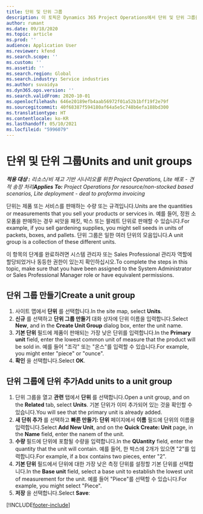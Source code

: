 ```yaml
---
title: 단위 및 단위 그룹
description: 이 토픽은 Dynamics 365 Project Operations에서 단위 및 단위 그룹을 생성하는 방법에 대한 정보를 제공합니다.
author: rumant
ms.date: 09/18/2020
ms.topic: article
ms.prod: ''
audience: Application User
ms.reviewer: kfend
ms.search.scope: ''
ms.custom: ''
ms.assetid: ''
ms.search.region: Global
ms.search.industry: Service industries
ms.author: suvaidya
ms.dyn365.ops.version: ''
ms.search.validFrom: 2020-10-01
ms.openlocfilehash: 646e20189efb4aab56972f01a52b1bff19f2e79f
ms.sourcegitcommit: 40f68387f594180af64a5e5c748b6efa188bd300
ms.translationtype: HT
ms.contentlocale: ko-KR
ms.lasthandoff: 05/10/2021
ms.locfileid: "5996079"
---
```

# <a name="units-and-unit-groups"></a><span data-ttu-id="5f2d9-103">단위 및 단위 그룹</span><span class="sxs-lookup"><span data-stu-id="5f2d9-103">Units and unit groups</span></span>

<span data-ttu-id="5f2d9-104">_**적용 대상 :** 리소스/비 재고 기반 시나리오를 위한 Project Operations, Lite 배포 - 견적 송장 처리_</span><span class="sxs-lookup"><span data-stu-id="5f2d9-104">_**Applies To:** Project Operations for resource/non-stocked based scenarios, Lite deployment - deal to proforma invoicing_</span></span>

<span data-ttu-id="5f2d9-105">단위는 제품 또는 서비스를 판매하는 수량 또는 규격입니다.</span><span class="sxs-lookup"><span data-stu-id="5f2d9-105">Units are the quantities or measurements that you sell your products or services in.</span></span> <span data-ttu-id="5f2d9-106">예를 들어, 정원 소모품을 판매하는 경우 씨앗을 패킷, 박스 또는 팔레트 단위로 판매할 수 있습니다.</span><span class="sxs-lookup"><span data-stu-id="5f2d9-106">For example, if you sell gardening supplies, you might sell seeds in units of packets, boxes, and pallets.</span></span> <span data-ttu-id="5f2d9-107">단위 그룹은 일한 여러 단위의 모음입니다.</span><span class="sxs-lookup"><span data-stu-id="5f2d9-107">A unit group is a collection of these different units.</span></span>

<span data-ttu-id="5f2d9-108">이 항목의 단계를 완료하려면 시스템 관리자 또는 Sales Professional 관리자 역할에 할당되었거나 동등한 권한이 있는지 확인하십시오.</span><span class="sxs-lookup"><span data-stu-id="5f2d9-108">To complete the steps in this topic, make sure that you have been assigned to the System Administrator or Sales Professional Manager role or have equivalent permissions.</span></span>

## <a name="create-a-unit-group"></a><span data-ttu-id="5f2d9-109">단위 그룹 만들기</span><span class="sxs-lookup"><span data-stu-id="5f2d9-109">Create a unit group</span></span>

1. <span data-ttu-id="5f2d9-110">사이트 맵에서 **단위** 를 선택합니다.</span><span class="sxs-lookup"><span data-stu-id="5f2d9-110">In the site map, select **Units**.</span></span>
2. <span data-ttu-id="5f2d9-111">**신규** 를 선택하고 **단위 그룹 만들기** 대화 상자에 단위 이름을 입력합니다.</span><span class="sxs-lookup"><span data-stu-id="5f2d9-111">Select **New**, and in the **Create Unit Group** dialog box, enter the unit name.</span></span>
3. <span data-ttu-id="5f2d9-112">**기본 단위** 필드에 제품이 판매되는 가장 낮은 단위를 입력합니다.</span><span class="sxs-lookup"><span data-stu-id="5f2d9-112">In the **Primary unit** field, enter the lowest common unit of measure that the product will be sold in.</span></span> <span data-ttu-id="5f2d9-113">예를 들어 "조각" 또는 "온스"를 입력할 수 있습니다.</span><span class="sxs-lookup"><span data-stu-id="5f2d9-113">For example, you might enter "piece" or "ounce".</span></span>
4. <span data-ttu-id="5f2d9-114">**확인** 을 선택합니다.</span><span class="sxs-lookup"><span data-stu-id="5f2d9-114">Select **OK**.</span></span>

## <a name="add-units-to-a-unit-group"></a><span data-ttu-id="5f2d9-115">단위 그룹에 단위 추가</span><span class="sxs-lookup"><span data-stu-id="5f2d9-115">Add units to a unit group</span></span>

1. <span data-ttu-id="5f2d9-116">단위 그룹을 열고 **관련** 탭에서 **단위** 를 선택합니다.</span><span class="sxs-lookup"><span data-stu-id="5f2d9-116">Open a unit group, and on the **Related** tab, select **Units**.</span></span> <span data-ttu-id="5f2d9-117">기본 단위가 이미 추가되어 있는 것을 확인할 수 있습니다.</span><span class="sxs-lookup"><span data-stu-id="5f2d9-117">You will see that the primary unit is already added.</span></span>
2. <span data-ttu-id="5f2d9-118">**새 단취 추가** 를 선택하고 **빠른 만들기: 단위** 페이지에서 **이름** 필드에 단위의 이름을 입력합니다.</span><span class="sxs-lookup"><span data-stu-id="5f2d9-118">Select **Add New Unit**, and on the **Quick Create: Unit** page, in the **Name** field, enter the nanem of the unit.</span></span>
3. <span data-ttu-id="5f2d9-119">**수량** 필드에 단위에 포함될 수량을 입력합니다.</span><span class="sxs-lookup"><span data-stu-id="5f2d9-119">In the **QUantity** field, enter the quantity that the unit will contain.</span></span> <span data-ttu-id="5f2d9-120">예를 들어, 한 박스에 2개가 있으면 "2"를 입력합니다.</span><span class="sxs-lookup"><span data-stu-id="5f2d9-120">For example, if a box contains two pieces, enter "2".</span></span> 
4. <span data-ttu-id="5f2d9-121">**기본 단위** 필드에서 단위에 대한 가장 낮은 측정 단위를 설정할 기본 단위를 선택합니다.</span><span class="sxs-lookup"><span data-stu-id="5f2d9-121">In the **Base unit** field, select a base unit to establish the lowest unit of measurement for the unit.</span></span> <span data-ttu-id="5f2d9-122">예를 들어 "Piece"를 선택할 수 있습니다.</span><span class="sxs-lookup"><span data-stu-id="5f2d9-122">For example, you might select "Piece".</span></span>
5. <span data-ttu-id="5f2d9-123">**저장** 을 선택합니다.</span><span class="sxs-lookup"><span data-stu-id="5f2d9-123">Select **Save**:</span></span>


[!INCLUDE[footer-include](../includes/footer-banner.md)]